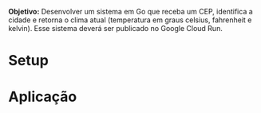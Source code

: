 **Objetivo:** Desenvolver um sistema em Go que receba um CEP, identifica a cidade e retorna o clima atual (temperatura em
graus celsius, fahrenheit e kelvin). Esse sistema deverá ser publicado no Google Cloud Run.

# Setup

# Aplicação